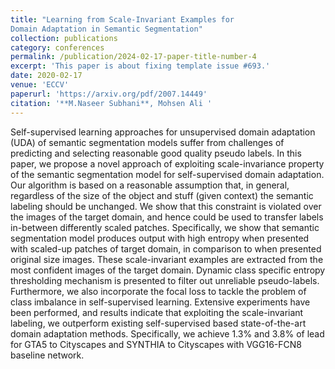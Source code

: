 ```yaml
---
title: "Learning from Scale-Invariant Examples for
Domain Adaptation in Semantic Segmentation"
collection: publications
category: conferences
permalink: /publication/2024-02-17-paper-title-number-4
excerpt: 'This paper is about fixing template issue #693.'
date: 2020-02-17
venue: 'ECCV'
paperurl: 'https://arxiv.org/pdf/2007.14449'
citation: '**M.Naseer Subhani**, Mohsen Ali '
---
```


Self-supervised learning approaches for unsupervised domain adaptation (UDA) of semantic segmentation models suffer from challenges of predicting and selecting reasonable good quality pseudo labels. In this paper, we propose a novel approach of exploiting scale-invariance property of the semantic segmentation model for self-supervised domain adaptation. Our algorithm is based on a reasonable assumption that, in general, regardless of the size of the object and stuff (given context) the semantic labeling should be unchanged. We show that this constraint is violated over the images of the target domain, and hence could be used to transfer labels in-between differently scaled patches. Specifically, we show that semantic segmentation model produces output with high entropy when presented with scaled-up patches of target domain, in comparison to when presented original size images. These scale-invariant examples are extracted from the most confident images of the target domain. Dynamic class specific entropy thresholding mechanism is presented to filter out unreliable pseudo-labels. Furthermore, we also incorporate the focal loss to tackle the problem of class imbalance in self-supervised learning. Extensive experiments have been performed, and results indicate that exploiting the scale-invariant labeling, we outperform existing self-supervised based state-of-the-art domain adaptation methods. Specifically, we achieve 1.3% and 3.8% of lead for GTA5 to Cityscapes and SYNTHIA to Cityscapes with VGG16-FCN8 baseline network.